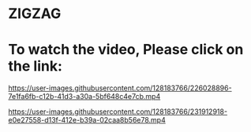 # ZIGZAG

# To watch the video, Please click on the link:
https://user-images.githubusercontent.com/128183766/226028896-7e1fa6fb-c12b-41d3-a30a-5bf648c4e7cb.mp4




https://user-images.githubusercontent.com/128183766/231912918-e0e27558-d13f-412e-b39a-02caa8b56e78.mp4


